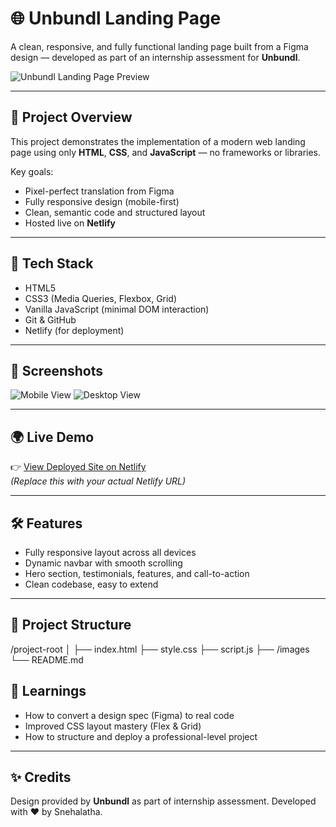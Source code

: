 # 🌐 Unbundl Landing Page

A clean, responsive, and fully functional landing page built from a Figma design — developed as part of an internship assessment for **Unbundl**.

![Unbundl Landing Page Preview](preview.png) <!-- Optional: Replace with a real image -->

---

## 🚀 Project Overview

This project demonstrates the implementation of a modern web landing page using only **HTML**, **CSS**, and **JavaScript** — no frameworks or libraries.

Key goals:
- Pixel-perfect translation from Figma
- Fully responsive design (mobile-first)
- Clean, semantic code and structured layout
- Hosted live on **Netlify**

---

## 🔧 Tech Stack

- HTML5
- CSS3 (Media Queries, Flexbox, Grid)
- Vanilla JavaScript (minimal DOM interaction)
- Git & GitHub
- Netlify (for deployment)

---

## 📸 Screenshots

<!-- Add real screenshots here -->

![Mobile View](screenshots/mobile.png)
![Desktop View](screenshots/desktop.png)

---

## 🌍 Live Demo

👉 [View Deployed Site on Netlify](https://your-netlify-link.netlify.app)  
*(Replace this with your actual Netlify URL)*

---

## 🛠️ Features

- Fully responsive layout across all devices
- Dynamic navbar with smooth scrolling
- Hero section, testimonials, features, and call-to-action
- Clean codebase, easy to extend

---

## 📁 Project Structure

/project-root
│
├── index.html
├── style.css
├── script.js
├── /images
└── README.md

## 🧠 Learnings

- How to convert a design spec (Figma) to real code
- Improved CSS layout mastery (Flex & Grid)
- How to structure and deploy a professional-level project

---

## ✨ Credits

Design provided by **Unbundl** as part of internship assessment. Developed with ❤️ by Snehalatha.
